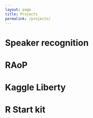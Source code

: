 ```yaml
---
layout: page
title: Projects
permalink: /projects/
---
```


# Speaker recognition

# RAoP

# Kaggle Liberty

# R Start kit


